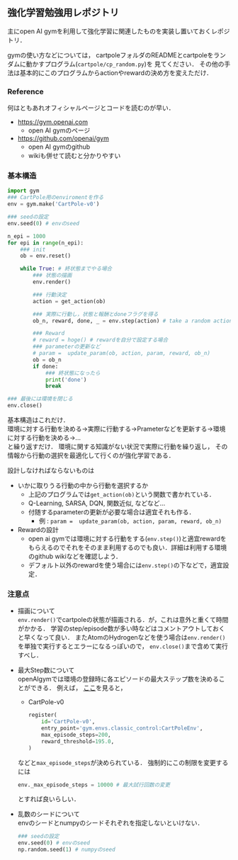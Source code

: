## 強化学習勉強用レポジトリ
主にopen AI gymを利用して強化学習に関連したものを実装し置いておくレポジトリ．

gymの使い方などについては，
cartpoleフォルダのREADMEとcartpoleをランダムに動かすプログラム(`cartpole/cp_random.py`)を
見てください．
その他の手法は基本的にこのプログラムからactionやrewardの決め方を変えただけ．

### Reference
何はともあれオフィシャルページとコードを読むのが早い．
* https://gym.openai.com
  * open AI gymのページ
* https://github.com/openai/gym
  * open AI gymのgithub
  * wikiも併せて読むと分かりやすい


### 基本構造
```python
import gym
### CartPole用のenviromentを作る
env = gym.make('CartPole-v0')

### seedの設定
env.seed(0) # envのseed

n_epi = 1000
for epi in range(n_epi):
    ### init
    ob = env.reset()

    while True: # 終状態までやる場合
        ### 状態の描画
        env.render()

        ### 行動決定
        action = get_action(ob)

        ### 実際に行動し，状態と報酬とdoneフラグを得る
        ob_n, reward, done, _ = env.step(action) # take a random action

        ### Reward
        # reward = hoge() # rewardを自分で設定する場合
        ### parameterの更新など
        # param =  update_param(ob, action, param, reward, ob_n)
        ob = ob_n
        if done:
            ### 終状態になったら
            print('done')
            break

### 最後には環境を閉じる
env.close()
```
基本構造はこれだけ．\
環境に対する行動を決める->実際に行動する->Prameterなどを更新する->環境に対する行動を決める->...\
と繰り返すだけ．
環境に関する知識がない状況で実際に行動を繰り返し，
その情報から行動の選択を最適化して行くのが強化学習である．

設計しなければならないものは
* いかに取りうる行動の中から行動を選択するか
    * 上記のプログラムでは`get_action(ob)`という関数で書かれている．
    * Q-Learning, SARSA, DQN, 関数近似, などなど...
    * 付随するparameterの更新が必要な場合は適宜それも作る．
        * 例 : `param =  update_param(ob, action, param, reward, ob_n)`
* Rewardの設計
    * open ai gymでは環境に対する行動をする(`env.step()`)と適宜rewardをもらえるのでそれをそのまま利用するのでも良い．詳細は利用する環境のgithub wikiなどを確認しよう．
    * デフォルト以外のrewardを使う場合には`env.step()`の下などで，適宜設定．


### 注意点
* 描画について \
    `env.render()`でcartpoleの状態が描画される．が，これは意外と重くて時間がかかる．
    学習のstep/episode数が多い時などはコメントアウトしておくと早くなって良い．
    またAtomのHydrogenなどを使う場合は`env.render()`を単独で実行するとエラーになるっぽいので，
    `env.close()`まで含めて実行すべし．

* 最大Step数について \
    openAIgymでは環境の登録時に各エピソードの最大ステップ数を決めることができる．
    例えば，
    [ここ](https://github.com/openai/gym/blob/master/gym/envs/__init__.py )を見ると，
    * CartPole-v0
        ```Python
        register(
            id='CartPole-v0',
            entry_point='gym.envs.classic_control:CartPoleEnv',
            max_episode_steps=200,
            reward_threshold=195.0,
        )
        ```
    などと`max_episode_steps`が決められている．
    強制的にこの制限を変更するには
    ```Python
    env._max_episode_steps = 10000 # 最大試行回数の変更
    ```
    とすれば良いらしい．

* 乱数のシードについて \
    envのシードとnumpyのシードそれぞれを指定しないといけない．
    ```Python
    ### seedの設定
    env.seed(0) # envのseed
    np.random.seed(1) # numpyのseed
    ```
